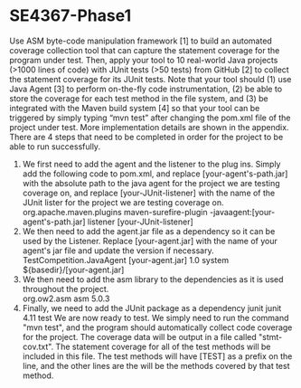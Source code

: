 # SE4367-Phase1
 Use ASM byte-code manipulation framework [1] to build an automated coverage collection tool that can capture the statement coverage for the program under test. Then, apply your tool to 10 real-world Java projects (>1000 lines of code) with JUnit tests (>50 tests) from GitHub [2] to collect the statement coverage for its JUnit tests. Note that your tool should (1) use Java Agent [3] to perform on-the-fly code instrumentation, (2) be able to store the coverage for each test method in the file system, and (3) be integrated with the Maven build system [4] so that your tool can be triggered by simply typing “mvn test” after changing the pom.xml file of the project under test. More implementation details are shown in the appendix. 
There are 4 steps that need to be completed in order for the project to be able to run successfully. 
1. We first need to add the agent and the listener to the plug ins.  Simply add the following code to pom.xml, and replace [your-agent's-path.jar] with the absolute path to the java agent for the project we are testing coverage on, and replace [your-JUnit-listener] with the name of the JUnit lister for the project we are testing coverage on.
             <myxml>
             <plugin>
             <groupId>org.apache.maven.plugins</groupId>
             <artifactId>maven-surefire-plugin</artifactId>
             <configuration>
             <argLine>-javaagent:[your-agent's-path.jar]</argLine>
             <properties>
             <property>
             <name>listener</name>
             <value>[your-JUnit-listener]</value>
             </property>
             </properties>
             </configuration>
             </plugin>
             </myxml>
2. We then need to add the agent.jar file as a dependency so it can be used by the Listener.  Replace [your-agent.jar] with the name of your agent's jar file and update the version if necessary. 
             <myxml>
             <dependency>
             <artifactId>TestCompetition.JavaAgent</artifactId>
             <groupId>[your-agent.jar]</groupId>
             <version>1.0</version>
             <scope>system</scope>
             <systemPath>${basedir}/[your-agent.jar]</systemPath>
             </dependency>
             </myxml>
3. We then need to add the asm library to the dependencies as it is used throughout the project.  
             <myxml>
             <dependency>
             <groupId>org.ow2.asm</groupId>
             <artifactId>asm</artifactId>
             <version>5.0.3</version>
             </dependency>
             </myxml>
4. Finally, we need to add the JUnit package as a dependency
             <myxml>
             <dependency>
             <groupId>junit</groupId>
             <artifactId>junit</artifactId>
             <version>4.11</version>
             <scope>test</scope>
             </dependency>
             </myxml>
We are now ready to test.  We simply need to run the command "mvn test", and the program should automatically collect code coverage for the project.  The coverage data will be output in a file called "stmt-cov.txt".  The statement coverage for all of the test methods will be included in this file.  The test methods will have [TEST] as a prefix on the line, and the other lines are the will be the methods covered by that test method. 

